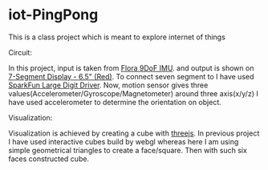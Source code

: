 # iot-PingPong
This is a class project which is meant to explore internet of things

Circuit:

In this project, input is taken from [Flora 9DoF IMU](https://www.adafruit.com/products/2020). and output is shown on [7-Segment Display - 6.5" (Red)](https://www.sparkfun.com/products/8530). To connect seven segment to I have used [SparkFun Large Digit Driver](https://www.sparkfun.com/products/13279). Now, motion sensor gives three values(Accelerometer/Gyroscope/Magnetometer) around three axis(x/y/z) I have used accelerometer to determine the orientation on object.

Visualization:

Visualization is achieved by creating a cube with [threejs](https://threejs.org/). In previous project I have used interactive cubes build by webgl whereas here I am using simple geometrical triangles to create a face/square. Then with such six faces constructed cube.
